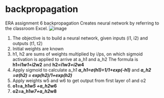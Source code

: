 # backpropagation
ERA assignment 6 backpropagation
Creates neural network by referring to the classroom Excel. 
![image](https://github.com/darshanabhandare/backpropagation/assets/73514918/981d2c27-54f5-44bc-9c25-3a3c34faead5)

1. The objective is to build a neural network, given inputs (i1, i2) and outputs (t1, t2)
2. Initial weights are known
3. h1, h2 are sums of weights multiplied by i/ps, on which sigmoid activation is applied to arrive at a_h1 and a_h2
   The formula is
   **h1=i1*w1+i2*w2**
   and
   **h2=i1*w3+i2*w4**
4. Apply sigmoid to calculate a_h1 **_a_h1=σ(h1)=1/1+exp(-h1)_** and **_a_h2 =σ(h2) = exp(h2)/1+exp(h2)_**
5. Apply weights w5 and w6 to get output from first layer o1 and o2
6. **o1=a_h1*w5 +a_h2*w6**
7. **o2=a_h1*w7+a_h2*w8**
